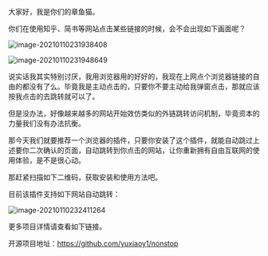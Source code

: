 大家好，我是你们的章鱼猫。

你们在使用知乎、简书等网站点击某些链接的时候，会不会出现如下画面呢？

![image-20210110231938408](https://7465-test-3c9b5e-books-1301492295.tcb.qcloud.la/images/compress_image-20210110231938408.png)

![image-20210110231948649](https://7465-test-3c9b5e-books-1301492295.tcb.qcloud.la/images/compress_image-20210110231948649.png)

说实话我其实特别讨厌，我用浏览器用的好好的，我现在上网点个浏览器链接的自由的都没有了么。毕竟我是主动点击的，只要你不要主动给我弹窗点击，那就应该按我点击的去跳转就可以了。

但是没办法，好像越来越多的网站开始效仿类似的外链跳转访问机制，毕竟资本的力量我们没有办法抗衡。

那今天我们就要推荐一个浏览器的插件，只要你安装了这个插件，就能自动跳过上述要你二次确认的页面，自动跳转到你点击的网站，让你重新拥有自由互联网的使用体验，是不是很心动。

那赶紧扫描如下二维码，获取安装和使用方法吧。

目前该插件支持如下网站自动跳转：

![image-20210110232411264](https://7465-test-3c9b5e-books-1301492295.tcb.qcloud.la/images/compress_image-20210110232411264.png)

更多项目详情请查看如下链接。

开源项目地址：https://github.com/yuxiaoy1/nonstop